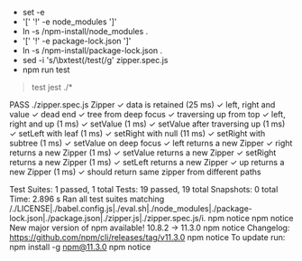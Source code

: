 + set -e
+ '[' '!' -e node_modules ']'
+ ln -s /npm-install/node_modules .
+ '[' '!' -e package-lock.json ']'
+ ln -s /npm-install/package-lock.json .
+ sed -i 's/\bxtest(/test(/g' zipper.spec.js
+ npm run test

> test
> jest ./*

PASS ./zipper.spec.js
  Zipper
    ✓ data is retained (25 ms)
    ✓ left, right and value
    ✓ dead end
    ✓ tree from deep focus
    ✓ traversing up from top
    ✓ left, right and up (1 ms)
    ✓ setValue (1 ms)
    ✓ setValue after traversing up (1 ms)
    ✓ setLeft with leaf (1 ms)
    ✓ setRight with null (11 ms)
    ✓ setRight with subtree (1 ms)
    ✓ setValue on deep focus
    ✓ left returns a new Zipper
    ✓ right returns a new Zipper (1 ms)
    ✓ setValue returns a new Zipper
    ✓ setRight returns a new Zipper (1 ms)
    ✓ setLeft returns a new Zipper
    ✓ up returns a new Zipper (1 ms)
    ✓ should return same zipper from different paths

Test Suites: 1 passed, 1 total
Tests:       19 passed, 19 total
Snapshots:   0 total
Time:        2.896 s
Ran all test suites matching /.\/LICENSE|.\/babel.config.js|.\/eval.sh|.\/node_modules|.\/package-lock.json|.\/package.json|.\/zipper.js|.\/zipper.spec.js/i.
npm notice
npm notice New major version of npm available! 10.8.2 -> 11.3.0
npm notice Changelog: https://github.com/npm/cli/releases/tag/v11.3.0
npm notice To update run: npm install -g npm@11.3.0
npm notice
